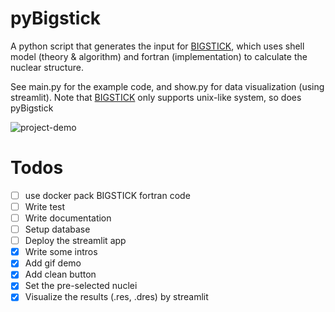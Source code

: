 # pyBigstick

A python script that generates the input for [BIGSTICK](https://github.com/cwjsdsu/BigstickPublick), which uses shell model (theory & algorithm) and fortran (implementation) to calculate the nuclear structure.

See main.py for the example code, and show.py for data visualization (using streamlit).
Note that [BIGSTICK](https://github.com/cwjsdsu/BigstickPublick) only supports unix-like system, so does pyBigstick


![project-demo](./assets/project-demo.gif)

# Todos
- [ ] use docker pack BIGSTICK fortran code
- [ ] Write test
- [ ] Write documentation
- [ ] Setup database
- [ ] Deploy the streamlit app
- [x] Write some intros
- [x] Add gif demo
- [x] Add clean button
- [x] Set the pre-selected nuclei
- [x] Visualize the results (.res, .dres) by streamlit